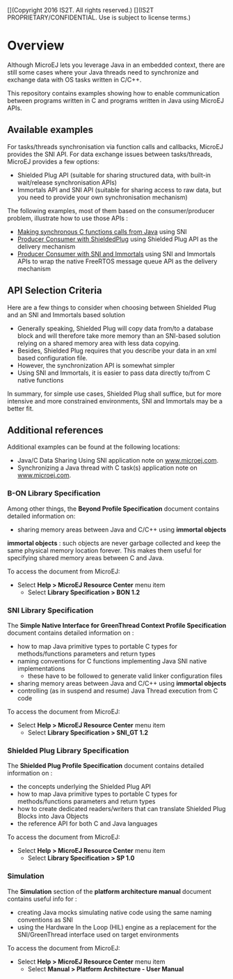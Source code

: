 [](Markdown)
[](Copyright 2016 IS2T. All rights reserved.)
[](IS2T PROPRIETARY/CONFIDENTIAL. Use is subject to license terms.)
# Overview

Although MicroEJ lets you leverage Java in an embedded context, there are still some cases where your Java threads need to synchronize and exchange data with OS tasks written in C/C++.

This repository contains examples showing how to enable communication between programs written in C and programs written in Java using MicroEJ APIs.

## Available examples

For tasks/threads synchronisation via function calls and callbacks, MicroEJ provides the SNI API.
For data exchange issues between tasks/threads, MicroEJ provides a few options:
* Shielded Plug API (suitable for sharing structured data, with built-in wait/release synchronisation APIs)
* Immortals API and SNI API (suitable for sharing access to raw data, but you need to provide your own synchronisation mechanism)

The following examples, most of them based on the consumer/producer problem, illustrate how to use those APIs :
* [Making synchronous C functions calls from Java](/CallingCFromJava) using SNI
* [Producer Consumer with ShieldedPlug](/ProducerConsumerUsingShieldedPlug) using Shielded Plug API as the delivery mechanism
* [Producer Consumer with SNI and Immortals](/ProducerConsumerUsingQueues) using SNI and Immortals APIs to wrap the native FreeRTOS message queue API as the delivery mechanism

## API Selection Criteria

Here are a few things to consider when choosing between Shielded Plug and an SNI and Immortals based solution

* Generally speaking, Shielded Plug will copy data from/to a database block and will therefore take more memory than an SNI-based solution relying on a shared memory area with less data copying.
* Besides, Shielded Plug requires that you describe your data in an xml based configuration file.
* However, the synchronization API is somewhat simpler
* Using SNI and Immortals, it is easier to pass data directly to/from C native functions

In summary, for simple use cases, Shielded Plug shall suffice, but for more intensive and more constrained environments, SNI and Immortals may be a better fit.

## Additional references

Additional examples can be found at the following locations:
* Java/C Data Sharing Using SNI application note on www.microej.com.
* Synchronizing a Java thread with C task(s) application note on www.microej.com.

### B-ON Library Specification

Among other things, the **Beyond Profile Specification** document contains detailed information on:

* sharing memory areas between Java and C/C++ using **immortal objects**

**immortal objects** : such objects are never garbage collected and keep the same physical memory location forever. This makes them useful for specifying shared memory areas between C and Java.

To access the document from MicroEJ:

* Select **Help > MicroEJ Resource Center** menu item
	* Select **Library Specification > BON 1.2**

### SNI Library Specification

The **Simple Native Interface for GreenThread Context Profile Specification** document contains detailed information on :

* how to map Java primitive types to portable C types for methods/functions parameters and return types
* naming conventions for C functions implementing Java SNI native implementations
	* these have to be followed to generate valid linker configuration files
* sharing memory areas between Java and C/C++ using **immortal objects**
* controlling (as in suspend and resume) Java Thread execution from C code

To access the document from MicroEJ:

* Select **Help > MicroEJ Resource Center** menu item
	* Select **Library Specification > SNI_GT 1.2**
	
### Shielded Plug Library Specification

The **Shielded Plug Profile Specification** document contains detailed information on :

* the concepts underlying the Shielded Plug API
* how to map Java primitive types to portable C types for methods/functions parameters and return types
* how to create dedicated readers/writers that can translate Shielded Plug Blocks into Java Objects
* the reference API for both C and Java languages

To access the document from MicroEJ:

* Select **Help > MicroEJ Resource Center** menu item
	* Select **Library Specification > SP 1.0**
	
### Simulation

The **Simulation** section of the **platform architecture manual** document contains useful info for :

* creating Java mocks simulating native code using the same naming conventions as SNI
* using the Hardware In the Loop (HIL) engine as a replacement for the SNI/GreenThread interface used on target environments

To access the document from MicroEJ:

* Select **Help > MicroEJ Resource Center** menu item
	* Select **Manual > Platform Architecture - User Manual**